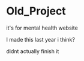 # Old_Project

it's for mental health website 

I made this last year i think? 

didnt actually finish it 
